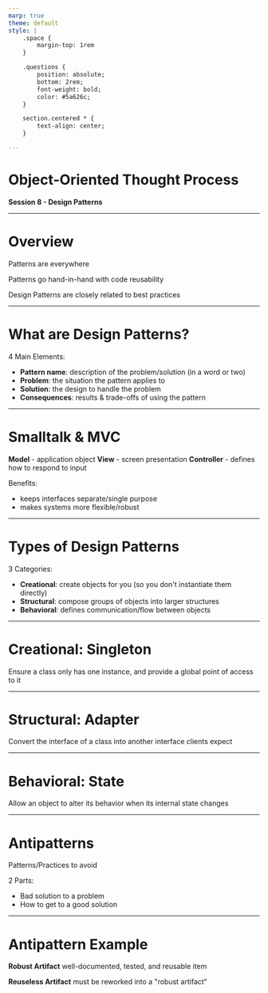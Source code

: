 ```yaml
---
marp: true
theme: default
style: |
    .space {
        margin-top: 1rem
    }

    .questions {
        position: absolute;
        bottom: 2rem;
        font-weight: bold;
        color: #5a626c;
    }

    section.centered * {
        text-align: center;
    }

---
```


<!-- _class: invert -->
<!-- _footer: '**Covers Chapter 10: "Design Patterns"' -->

# Object-Oriented Thought Process
**Session 8 - Design Patterns**

<!-- notes
-->

---

# Overview

Patterns are everywhere

Patterns go hand-in-hand with code reusability

Design Patterns are closely related to best practices

<!-- notes
-->

---

# What are Design Patterns?

4 Main Elements:
- **Pattern name**: description of the problem/solution (in a word or two)
- **Problem**: the situation the pattern applies to
- **Solution**: the design to handle the problem
- **Consequences**: results & trade-offs of using the pattern

<!-- notes
    "typical solutions to commonly occurring problems in software design"

    Problem: "when to apply the pattern"
    Solution: "what the result is"

    consequences can be:
    - space/time complexity/cost
    - system extensibiliy/flexibility
    etc
-->

---

# Smalltalk & MVC

**Model** - application object
**View** - screen presentation
**Controller** - defines how to respond to input

<div class="space" />

Benefits:
- keeps interfaces separate/single purpose
- makes systems more flexible/robust

<!-- notes
    Smalltalk was the first popular, "real" oo language
    MVC paradigm in Smalltalk was one of the first "patterns"
-->

---

# Types of Design Patterns

3 Categories:
- **Creational**: create objects for you (so you don't instantiate them directly)
- **Structural**: compose groups of objects into larger structures
- **Behavioral**: defines communication/flow between objects

<!-- notes
-->

---

<!-- _class: centered invert -->
<!-- _footer: 'https://github.com/microsoft/Flash_University/tree/main/Design_Patterns/Singleton' -->

# Creational: Singleton
Ensure a class only has one instance, and provide a global point of access to it

<!-- notes
-->

---

<!-- _class: centered invert -->
<!-- _footer: 'https://github.com/microsoft/Flash_University/tree/main/Design_Patterns/Adapter' -->

# Structural: Adapter
Convert the interface of a class into another interface clients expect

<!-- notes
-->

---

<!-- _class: centered invert -->
<!-- _footer: 'https://github.com/microsoft/Flash_University/tree/main/Design_Patterns/State' -->

# Behavioral: State
Allow an object to alter its behavior when its internal state changes

<!-- notes
-->

---

# Antipatterns

Patterns/Practices to avoid

<div class="space" />

2 Parts:
- Bad solution to a problem
- How to get to a good solution

<!-- notes
    similar to "code smell"s
-->

---

# Antipattern Example

**Robust Artifact**
well-documented, tested, and reusable item

**Reuseless Artifact**
must be reworked into a "robust artifact"

<!-- notes
-->
